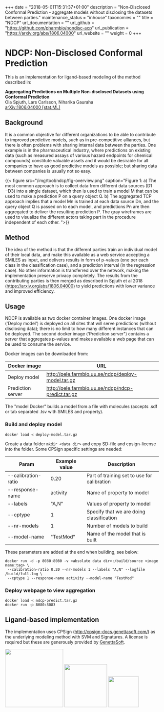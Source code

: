 +++
date = "2018-05-01T15:31:37+01:00"
description = "Non-Disclosed Conformal Prediction - aggregate models without disclosing the datasets between parties."
maintenance_status = "inhouse"
taxonomies = ""
title = "NDCP"
url_documentation = ""
url_github = "https://github.com/pharmbio/nondisc-acp"
url_publication = "https://arxiv.org/abs/1806.04000"
url_website = ""
weight = 0
+++

# NDCP: Non-Disclosed Conformal Prediction

This is an implementation for ligand-based modeling of the method described in:

**Aggregating Predictions on Multiple Non-disclosed Datasets using Conformal Prediction**<br>
Ola Spjuth, Lars Carlsson, Niharika Gauraha<br>
[arXiv:1806.04000 [stat.ML]](https://arxiv.org/abs/1806.04000)<br>


## Background
It is a common objective for different organizations to be able to contribute to improved predictive models, such as in pre-competitive alliances, but there is often problems with sharing internal data between the parties. One example is in the pharmaceutical industry, where predictions on existing data (such as measured assays of various hazard endpoints for chemical compounds) constitute valuable assets and it would be desirable for all companies to have as good predictive models as possible; but sharing data between companies is usually not so easy.

{{< figure src="/img/tool/ndcp/fig-overview.png" caption="Figure 1: a) The most common approach is to collect data from different data sources (D1 −D3) into a single dataset, which then is used to train a model M that can be used to make a prediction P on a query object Q. b) The aggregated TCP approach implies that a model Mn is trained at each data source Dn, and the query object Q is passed on to each model, and predictions Pn are then aggregated to deliver the resulting prediction P. The gray wireframes are used to visualize the different actors taking part in the procedure independent of each other. ">}}

## Method
The idea of the method is that the different parties train an individual model of their local data, and make this available as a web service accepting a SMILES as input, and delivers results in form of p-values (one per each class in the classification case), and a prediction interval (in the regression case). No other information is transferred over the network, making the implementation preserve privacy completely. The results from the contributing parties is then merged as described in Spjuth et al 2018 [(https://arxiv.org/abs/1806.04000)](https://arxiv.org/abs/1806.04000) to yield predictions with lower variance and improved efficiency.

## Usage
NDCP is available as two docker container images. One docker image ('Deploy model') is deployed on all sites that will serve predictions (without disclosing data); there is no limit to how many different instances that can be deployed. The second docker image ('Prediction server") contains a server that aggregates p-values and makes available a web page that can be used to consume the service.

Docker images can be downloaded from:

|Docker image     |URL                                               |
|-----------------|--------------------------------------------------|
|Deploy model     |http://pele.farmbio.uu.se/ndcp/deploy-model.tar.gz|
|Prediction server|http://pele.farmbio.uu.se/ndcp/ndcp-predict.tar.gz|

The "model Docker" builds a model from a file with molecules (accepts .sdf or tab separated .tsv with SMILES and property).

### Build and deploy model
```
docker load < deploy-model.tar.gz
```
Create a data folder `mkdir <data dir>` and copy SD-file and cpsign-license into the folder.
Some CPSign specific settings are needed:

|Param                     | Example value  | Description                                 |
|--------------------------|----------------|---------------------------------------------|
|--calibration-ratio       |0.20            | Part of training set to use for calibration |
|--response-name           |activity        | Name of property to model                   |
|--labels                  |"A,N"           | Values of property to model                 |
|--cptype                  |1               | Specify that we are doing classification    |
|--nr-models               |1               | Number of models to build                   |
|--model-name              |"TestMod"       | Name of the model that is built             |

These parameters are added at the end when building, see below:

```
docker run -d -p 8080:8080 -v <absolute data dir>:/build/source <image name:tag> \
 --calibration-ratio 0.20 --nr-models 1 --labels "A,N" --logfile /build/full.log \
 --cptype 1 --response-name activity --model-name "TestMod"
```
### Deploy webpage to view aggregation
```
docker load < ndcp-predict.tar.gz
docker run -p 8080:8083
```


## Ligand-based implementation
The implementation uses CPSign (http://cpsign-docs.genettasoft.com/) as the underlying modeling method with SVM and Signatures. A license is required but these are generously provided by [GenettaSoft](http://www.genettasoft.com).

<img src="/img/tool/ndcp/UU_logo.png" height="190">
<img src="/img/tool/ndcp/az-logo.png" height="140">
<img src="/img/tool/ndcp/genetta-logo.jpg" height="100">
